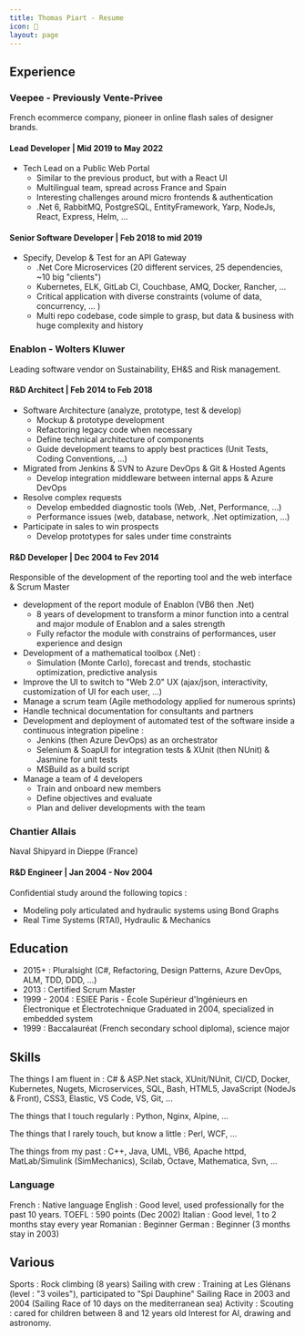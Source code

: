 ```yaml
---
title: Thomas Piart - Resume
icon: 📜
layout: page
---
```


## Experience

### Veepee - Previously Vente-Privee

French ecommerce company, pioneer in online flash sales of designer brands.

#### Lead Developer | Mid 2019 to May 2022

- Tech Lead on a Public Web Portal
  - Similar to the previous product, but with a React UI
  - Multilingual team, spread across France and Spain
  - Interesting challenges around micro frontends & authentication
  - .Net 6, RabbitMQ, PostgreSQL, EntityFramework, Yarp, NodeJs, React, Express, Helm, ...

#### Senior Software Developer | Feb 2018 to mid 2019

- Specify, Develop & Test for an API Gateway
  - .Net Core Microservices (20 different services, 25 dependencies, ~10 big "clients")
  - Kubernetes, ELK, GitLab CI, Couchbase, AMQ, Docker, Rancher, ...
  - Critical application with diverse constraints (volume of data, concurrency, ... )
  - Multi repo codebase, code simple to grasp, but data & business with huge complexity and history

### Enablon - Wolters Kluwer

Leading software vendor on Sustainability, EH&S and Risk management.

#### R&D Architect | Feb 2014 to Feb 2018

- Software Architecture (analyze, prototype, test & develop)
  - Mockup & prototype development
  - Refactoring legacy code when necessary
  - Define technical architecture of components
  - Guide development teams to apply best practices (Unit Tests, Coding Conventions, ...)
- Migrated from Jenkins & SVN to Azure DevOps & Git & Hosted Agents
  - Develop integration middleware between internal apps & Azure DevOps
- Resolve complex requests
  - Develop embedded diagnostic tools (Web, .Net, Performance, ...)
  - Performance issues (web, database, network, .Net optimization, ...)
- Participate in sales to win prospects
  - Develop prototypes for sales under time constraints

#### R&D Developer | Dec 2004 to Fev 2014

Responsible of the development of the reporting tool and the web interface & Scrum Master

- development of the report module of Enablon (VB6 then .Net)
  - 8 years of development to transform a minor function into a central and major module of Enablon and a sales strength
  - Fully refactor the module with constrains of performances, user experience and design
- Development of a mathematical toolbox (.Net) :
  - Simulation (Monte Carlo), forecast and trends, stochastic optimization, predictive analysis
- Improve the UI to switch to "Web 2.0" UX (ajax/json, interactivity, customization of UI for each user, ...)
- Manage a scrum team (Agile methodology applied for numerous sprints)
- Handle technical documentation for consultants and partners
- Development and deployment of automated test of the software inside a continuous integration pipeline :
  - Jenkins (then Azure DevOps) as an orchestrator
  - Selenium & SoapUI for integration tests & XUnit (then NUnit) & Jasmine for unit tests
  - MSBuild as a build script
- Manage a team of 4 developers
  - Train and onboard new members
  - Define objectives and evaluate
  - Plan and deliver developments with the team

### Chantier Allais

Naval Shipyard in Dieppe (France)

#### R&D Engineer | Jan 2004 - Nov 2004

Confidential study around the following topics :

- Modeling poly articulated and hydraulic systems using Bond Graphs
- Real Time Systems (RTAI), Hydraulic & Mechanics

## Education

- 2015+ : Pluralsight (C#, Refactoring, Design Patterns, Azure DevOps, ALM, TDD, DDD, ...)
- 2013 : Certified Scrum Master
- 1999 - 2004 : ESIEE Paris - École Supérieur d'Ingénieurs en Électronique et Électrotechnique
  Graduated in 2004, specialized in embedded system
- 1999 : Baccalauréat (French secondary school diploma), science major

## Skills

The things I am fluent in : C# & ASP.Net stack, XUnit/NUnit, CI/CD, Docker, Kubernetes, Nugets, Microservices, SQL, Bash, HTML5, JavaScript (NodeJs & Front), CSS3, Elastic, VS Code, VS, Git, ...

The things that I touch regularly : Python, Nginx, Alpine, ...

The things that I rarely touch, but know a little : Perl, WCF, ...

The things from my past : C++, Java, UML, VB6, Apache httpd, MatLab/Simulink (SimMechanics), Scilab, Octave, Mathematica, Svn, ...

### Language

French : Native language
English : Good level, used professionally for the past 10 years. TOEFL : 590 points (Dec 2002)
Italian : Good level, 1 to 2 months stay every year
Romanian : Beginner
German : Beginner (3 months stay in 2003)

## Various

Sports : Rock climbing (8 years)
Sailing with crew : Training at Les Glénans (level : "3 voiles"), participated to "Spi Dauphine" Sailing Race in 2003 and 2004 (Sailing Race of 10 days on the mediterranean sea)
Activity : Scouting : cared for children between 8 and 12 years old
Interest for AI, drawing and astronomy.
